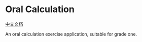 # Oral Calculation

[中文文档](README_ZH.cn)

An oral calculation exercise application, suitable for grade one.

